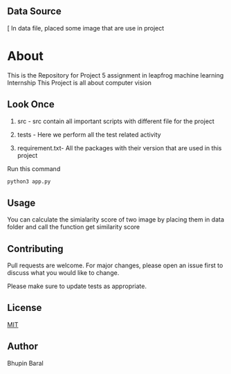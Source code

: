 
## Data Source
[
    In data file, placed some image that are use in project 

# About
This is the Repository for Project 5 assignment in leapfrog machine learning Internship 
This Project is all about computer vision

## Look Once

1)  src - src contain all important scripts with different file for the project 

2)  tests - Here we perform all the test related activity 

3) requirement.txt- All the packages with their version that are used in this project 

Run this command
```bash
python3 app.py
```

## Usage

You can calculate the simialarity score of two image by placing them in data folder and call the function get similarity score

## Contributing
Pull requests are welcome. For major changes, please open an issue first to discuss what you would like to change.

Please make sure to update tests as appropriate.

## License
[MIT](https://choosealicense.com/licenses/mit/)

## Author 
Bhupin Baral
